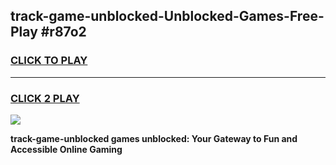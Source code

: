 
## track-game-unblocked-Unblocked-Games-Free-Play #r87o2
<h3>
<a href="https://us.freeplayer.one?title=track-game-unblocked&ref=9M">CLICK TO PLAY</a></h3>
<hr>

<h3>
<a href="https://us.freeplayer.one?title=track-game-unblocked&ref=9M">CLICK 2 PLAY</a>
  
</h3>

<a href="https://us.freeplayer.one?title=track-game-unblocked&ref=9M"><img src="https://clearcache.store/games.png"></a>


**track-game-unblocked games unblocked: Your Gateway to Fun and Accessible Online Gaming**
